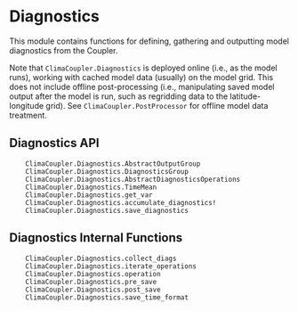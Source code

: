 # Diagnostics

This module contains functions for defining, gathering and outputting model diagnostics from the Coupler. 

Note that `ClimaCoupler.Diagnostics` is deployed online (i.e., as the model runs), working with cached model data (usually) on the model grid. This does not include offline post-processing (i.e., manipulating saved model output after the model is run, such as regridding data to the latitude-longitude grid). See `ClimaCoupler.PostProcessor` for offline model data treatment. 

## Diagnostics API

```@docs
    ClimaCoupler.Diagnostics.AbstractOutputGroup
    ClimaCoupler.Diagnostics.DiagnosticsGroup
    ClimaCoupler.Diagnostics.AbstractDiagnosticsOperations
    ClimaCoupler.Diagnostics.TimeMean
    ClimaCoupler.Diagnostics.get_var
    ClimaCoupler.Diagnostics.accumulate_diagnostics!
    ClimaCoupler.Diagnostics.save_diagnostics
```


## Diagnostics Internal Functions

```@docs
    ClimaCoupler.Diagnostics.collect_diags
    ClimaCoupler.Diagnostics.iterate_operations
    ClimaCoupler.Diagnostics.operation
    ClimaCoupler.Diagnostics.pre_save
    ClimaCoupler.Diagnostics.post_save
    ClimaCoupler.Diagnostics.save_time_format
```